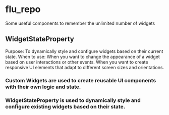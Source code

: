 # flu_repo
Some useful components to remember the unlimited number of widgets
## WidgetStateProperty
Purpose: To dynamically style and configure widgets based on their current state.
When to use:
When you want to change the appearance of a widget based on user interactions or other events.
When you want to create responsive UI elements that adapt to different screen sizes and orientations.
### Custom Widgets are used to create reusable UI components with their own logic and state.
### WidgetStateProperty is used to dynamically style and configure existing widgets based on their state.
